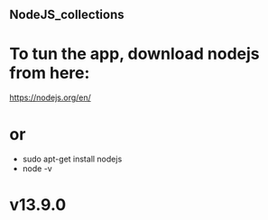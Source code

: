 ## NodeJS_collections

# To tun the app, download nodejs from here:
https://nodejs.org/en/

# or 

-  sudo apt-get install nodejs
- node -v 
# v13.9.0